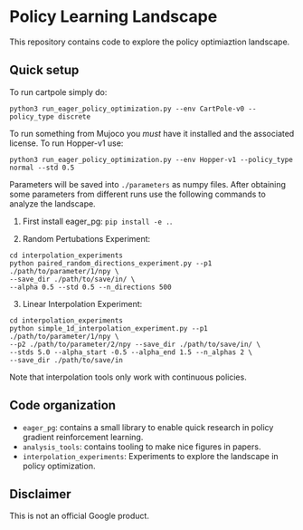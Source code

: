 # Policy Learning Landscape

This repository contains code to explore the policy optimiaztion landscape.

## Quick setup

To run cartpole simply do:

```
python3 run_eager_policy_optimization.py --env CartPole-v0 --policy_type discrete
```

To run something from Mujoco you _must_ have it installed and the associated license. To run Hopper-v1 use:

```
python3 run_eager_policy_optimization.py --env Hopper-v1 --policy_type normal --std 0.5
```

Parameters will be saved into `./parameters` as numpy files. After obtaining
some parameters from different runs use the following commands to analyze the landscape.

1. First install eager_pg: `pip install -e .`.

2. Random Pertubations Experiment:
```
cd interpolation_experiments
python paired_random_directions_experiment.py --p1 ./path/to/parameter/1/npy \
--save_dir ./path/to/save/in/ \
--alpha 0.5 --std 0.5 --n_directions 500
```
3. Linear Interpolation Experiment:
```
cd interpolation_experiments
python simple_1d_interpolation_experiment.py --p1 ./path/to/parameter/1/npy \
--p2 ./path/to/parameter/2/npy --save_dir ./path/to/save/in/ \
--stds 5.0 --alpha_start -0.5 --alpha_end 1.5 --n_alphas 2 \
--save_dir ./path/to/save/in
```

Note that interpolation tools only work with continuous policies.


## Code organization

- `eager_pg`: contains a small library to enable quick research in policy
gradient reinforcement learning.
- `analysis_tools`: contains tooling to make nice figures in papers.
- `interpolation_experiments`: Experiments to explore the landscape in policy optimization.

## Disclaimer

This is not an official Google product.
